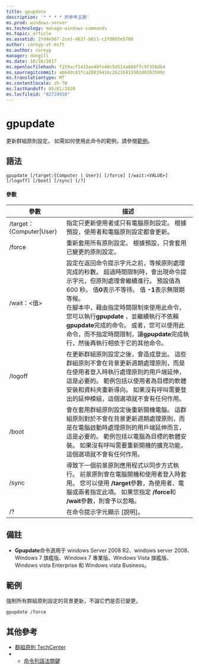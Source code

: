 ```yaml
---
title: gpupdate
description: '* * * * 的參考主題'
ms.prod: windows-server
ms.technology: manage-windows-commands
ms.topic: article
ms.assetid: 2fd4e567-2ce1-4637-b611-c2f0895e5708
author: coreyp-at-msft
ms.author: coreyp
manager: dongill
ms.date: 10/16/2017
ms.openlocfilehash: f159acf1415ee48fe48c5d514a866ffc9f356db4
ms.sourcegitcommit: ab64dc83fca28039416c26226815502d0193500c
ms.translationtype: MT
ms.contentlocale: zh-TW
ms.lasthandoff: 05/01/2020
ms.locfileid: "82724938"
---
```

# <a name="gpupdate"></a>gpupdate

更新群組原則設定。 如需如何使用此命令的範例，請參閱[範例](#examples)。

## <a name="syntax"></a>語法

```
gpupdate [/target:{Computer | User}] [/force] [/wait:<VALUE>] [/logoff] [/boot] [/sync] [/?]
```

#### <a name="parameters"></a>參數

|     參數     |                                                                                                                                                                                                                                                                                                                             描述                                                                                                                                                                                                                                                                                                                             |
|-------------------|---------------------------------------------------------------------------------------------------------------------------------------------------------------------------------------------------------------------------------------------------------------------------------------------------------------------------------------------------------------------------------------------------------------------------------------------------------------------------------------------------------------------------------------------------------------------------------------------------------------------------------------------------------------------|
| /target： {Computer\|User} | 指定只更新使用者或只有電腦原則設定。 根據預設，使用者和電腦原則設定都會更新。                                                                                                                                                                                                                                                                                                                                |
|      /force       |                                                                                                                                                                                                                                                                                   重新套用所有原則設定。 根據預設，只會套用已變更的原則設定。                                                                                                                                                                                                                                                                                    |
|  /wait：\<值>   | 設定在返回命令提示字元之前，等候原則處理完成的秒數。 超過時間限制時，會出現命令提示字元，但原則處理會繼續進行。 預設值為 600 秒。 值**0**表示不等待。 值 **-1**表示無限期等候。</br>在腳本中，藉由指定時間限制來使用此命令，您可以執行**gpupdate** ，並繼續執行不依賴**gpupdate**完成的命令。 或者，您可以使用此命令，而不指定時間限制，讓**gpupdate**完成執行，然後再執行相依于它的其他命令。 |
|      /logoff      |                                                                                                                                   在更新群組原則設定之後，會造成登出。 這些群組原則不會在背景更新週期處理原則，而是在使用者登入時執行處理原則的用戶端延伸，這是必要的。 範例包括以使用者為目標的軟體安裝和資料夾重新導向。 如果沒有呼叫需要登出的延伸模組，這個選項就不會有任何作用。                                                                                                                                    |
|       /boot       |                                                                                                                                       會在套用群組原則設定後重新開機電腦。 這群組原則對於不會在背景更新週期處理原則，而是在電腦啟動時處理原則的用戶端延伸而言，這是必要的。 範例包括以電腦為目標的軟體安裝。 如果沒有呼叫需要重新開機的擴充功能，這個選項就不會有任何作用。                                                                                                                                        |
|       /sync       |                                                                                                                                                                              導致下一個前景原則應用程式以同步方式執行。 前景原則會在電腦開機和使用者登入時套用。 您可以使用 **/target**參數，為使用者、電腦或兩者指定此項。 如果您指定 **/force**和 **/wait**參數，則會予以忽略。                                                                                                                                                                               |
|        /?         |                                                                                                                                                                                                                                                                                                                在命令提示字元顯示 [說明]。                                                                                                                                                                                                                                                                                                                 |

## <a name="remarks"></a>備註

-   **Gpupdate**命令適用于 windows Server 2008 R2、windows server 2008、Windows 7 旗艦版、Windows 7 專業版、Windows Vista 旗艦版、Windows vista Enterprise 和 Windows vista Business。

## <a name="examples"></a>範例

強制所有群組原則設定的背景更新，不論它們是否已變更。

```
gpupdate /force
```

## <a name="additional-references"></a>其他參考

-   [群組原則 TechCenter](https://go.microsoft.com/fwlink/?LinkID=145531)
-   - [命令列語法關鍵](command-line-syntax-key.md)
